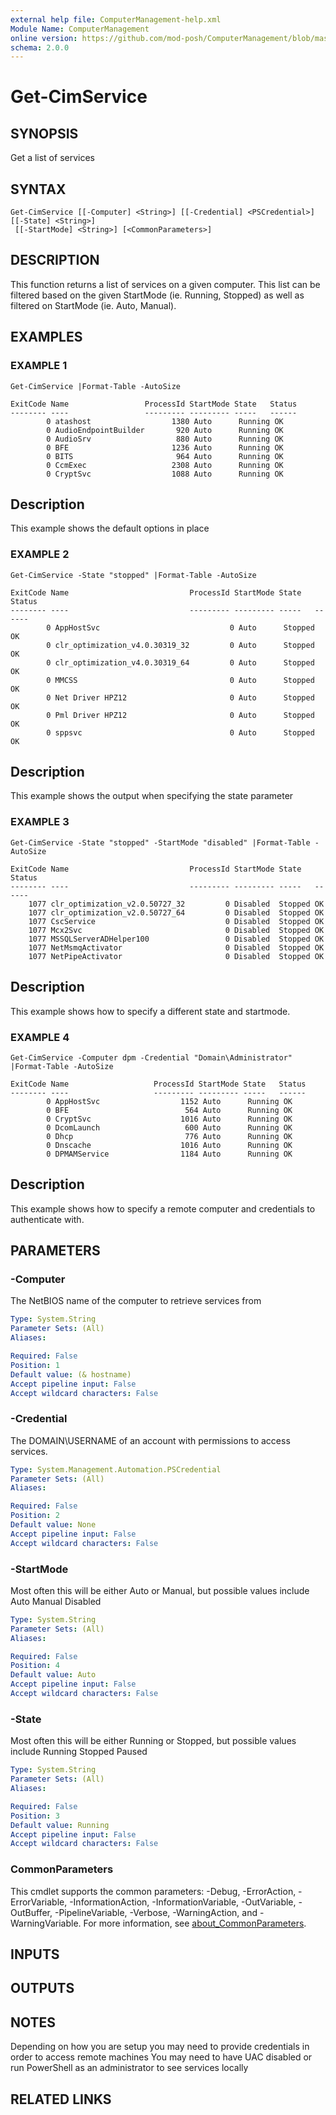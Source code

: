 ```yaml
---
external help file: ComputerManagement-help.xml
Module Name: ComputerManagement
online version: https://github.com/mod-posh/ComputerManagement/blob/master/docs/get-cimservice.md#get-cimservice
schema: 2.0.0
---
```


# Get-CimService

## SYNOPSIS
Get a list of services

## SYNTAX

```
Get-CimService [[-Computer] <String>] [[-Credential] <PSCredential>] [[-State] <String>]
 [[-StartMode] <String>] [<CommonParameters>]
```

## DESCRIPTION
This function returns a list of services on a given computer. This list can be
filtered based on the given StartMode  (ie. Running, Stopped) as well as
filtered on StartMode (ie. Auto, Manual).

## EXAMPLES

### EXAMPLE 1
```
Get-CimService |Format-Table -AutoSize

ExitCode Name                 ProcessId StartMode State   Status
-------- ----                 --------- --------- -----   ------
		0 atashost                  1380 Auto      Running OK
		0 AudioEndpointBuilder       920 Auto      Running OK
		0 AudioSrv                   880 Auto      Running OK
		0 BFE                       1236 Auto      Running OK
		0 BITS                       964 Auto      Running OK
		0 CcmExec                   2308 Auto      Running OK
		0 CryptSvc                  1088 Auto      Running OK
```

Description
-----------
This example shows the default options in place

### EXAMPLE 2
```
Get-CimService -State "stopped" |Format-Table -AutoSize

ExitCode Name                           ProcessId StartMode State   Status
-------- ----                           --------- --------- -----   ------
		0 AppHostSvc                             0 Auto      Stopped OK
		0 clr_optimization_v4.0.30319_32         0 Auto      Stopped OK
		0 clr_optimization_v4.0.30319_64         0 Auto      Stopped OK
		0 MMCSS                                  0 Auto      Stopped OK
		0 Net Driver HPZ12                       0 Auto      Stopped OK
		0 Pml Driver HPZ12                       0 Auto      Stopped OK
		0 sppsvc                                 0 Auto      Stopped OK
```

Description
-----------
This example shows the output when specifying the state parameter

### EXAMPLE 3
```
Get-CimService -State "stopped" -StartMode "disabled" |Format-Table -AutoSize

ExitCode Name                           ProcessId StartMode State   Status
-------- ----                           --------- --------- -----   ------
	1077 clr_optimization_v2.0.50727_32         0 Disabled  Stopped OK
	1077 clr_optimization_v2.0.50727_64         0 Disabled  Stopped OK
	1077 CscService                             0 Disabled  Stopped OK
	1077 Mcx2Svc                                0 Disabled  Stopped OK
	1077 MSSQLServerADHelper100                 0 Disabled  Stopped OK
	1077 NetMsmqActivator                       0 Disabled  Stopped OK
	1077 NetPipeActivator                       0 Disabled  Stopped OK
```

Description
-----------
This example shows how to specify a different state and startmode.

### EXAMPLE 4
```
Get-CimService -Computer dpm -Credential "Domain\Administrator" |Format-Table -AutoSize

ExitCode Name                   ProcessId StartMode State   Status
-------- ----                   --------- --------- -----   ------
		0 AppHostSvc                  1152 Auto      Running OK
		0 BFE                          564 Auto      Running OK
		0 CryptSvc                    1016 Auto      Running OK
		0 DcomLaunch                   600 Auto      Running OK
		0 Dhcp                         776 Auto      Running OK
		0 Dnscache                    1016 Auto      Running OK
		0 DPMAMService                1184 Auto      Running OK
```

Description
-----------
This example shows how to specify a remote computer and credentials to authenticate with.

## PARAMETERS

### -Computer
The NetBIOS name of the computer to retrieve services from

```yaml
Type: System.String
Parameter Sets: (All)
Aliases:

Required: False
Position: 1
Default value: (& hostname)
Accept pipeline input: False
Accept wildcard characters: False
```

### -Credential
The DOMAIN\USERNAME of an account with permissions to access services.

```yaml
Type: System.Management.Automation.PSCredential
Parameter Sets: (All)
Aliases:

Required: False
Position: 2
Default value: None
Accept pipeline input: False
Accept wildcard characters: False
```

### -StartMode
Most often this will be either Auto or Manual, but possible values include
	Auto
	Manual
	Disabled

```yaml
Type: System.String
Parameter Sets: (All)
Aliases:

Required: False
Position: 4
Default value: Auto
Accept pipeline input: False
Accept wildcard characters: False
```

### -State
Most often this will be either Running or Stopped, but possible values include
	Running
	Stopped
	Paused

```yaml
Type: System.String
Parameter Sets: (All)
Aliases:

Required: False
Position: 3
Default value: Running
Accept pipeline input: False
Accept wildcard characters: False
```

### CommonParameters
This cmdlet supports the common parameters: -Debug, -ErrorAction, -ErrorVariable, -InformationAction, -InformationVariable, -OutVariable, -OutBuffer, -PipelineVariable, -Verbose, -WarningAction, and -WarningVariable. For more information, see [about_CommonParameters](http://go.microsoft.com/fwlink/?LinkID=113216).

## INPUTS

## OUTPUTS

## NOTES
Depending on how you are setup you may need to provide credentials in order to access remote machines
You may need to have UAC disabled or run PowerShell as an administrator to see services locally

## RELATED LINKS

